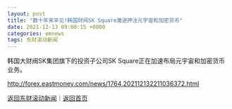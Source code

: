 ```yaml
---
layout: post
title: "数十年来罕见!韩国财阀SK Square激进押注元宇宙和加密货币"
date: 2021-12-13 09:00:15 +0800
categories: emnews
tags: 东财滚动新闻
---
```


韩国大财阀SK集团旗下的投资子公司SK Square正在加速布局元宇宙和加密货币业务。

<http://forex.eastmoney.com/news/1764,202112132211036372.html>

[返回东财滚动新闻](//finews.withounder.com/emnews/)｜[返回首页](//finews.withounder.com/)